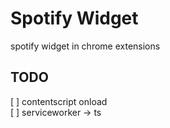 # Spotify Widget

spotify widget in chrome extensions

## TODO

[ ] contentscript onload  
[ ] serviceworker -> ts
